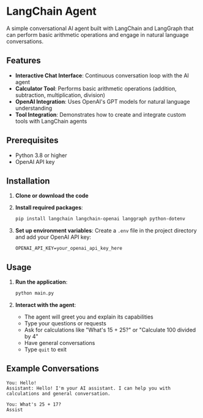 # LangChain Agent

A simple conversational AI agent built with LangChain and LangGraph that can perform basic arithmetic operations and engage in natural language conversations.

## Features

- **Interactive Chat Interface**: Continuous conversation loop with the AI agent
- **Calculator Tool**: Performs basic arithmetic operations (addition, subtraction, multiplication, division)
- **OpenAI Integration**: Uses OpenAI's GPT models for natural language understanding
- **Tool Integration**: Demonstrates how to create and integrate custom tools with LangChain agents

## Prerequisites

- Python 3.8 or higher
- OpenAI API key

## Installation

1. **Clone or download the code**

2. **Install required packages**:
   ```bash
   pip install langchain langchain-openai langgraph python-dotenv
   ```

3. **Set up environment variables**:
   Create a `.env` file in the project directory and add your OpenAI API key:
   ```
   OPENAI_API_KEY=your_openai_api_key_here
   ```

## Usage

1. **Run the application**:
   ```bash
   python main.py
   ```

2. **Interact with the agent**:
   - The agent will greet you and explain its capabilities
   - Type your questions or requests
   - Ask for calculations like "What's 15 + 25?" or "Calculate 100 divided by 4"
   - Have general conversations
   - Type `quit` to exit

## Example Conversations

```
You: Hello!
Assistant: Hello! I'm your AI assistant. I can help you with calculations and general conversation.

You: What's 25 + 17?
Assist
